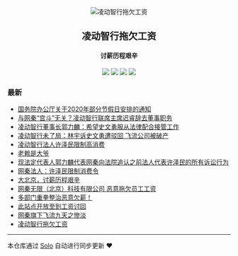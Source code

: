 <p align="center"><img alt="凌动智行拖欠工资" src="https://static.b3log.org/images/brand/solo-32.png"></p><h2 align="center">
凌动智行拖欠工资
</h2>

<h4 align="center">讨薪历程艰辛</h4>
<p align="center"><a title="凌动智行拖欠工资" target="_blank" href="https://github.com/lkmforward/solo-blog"><img src="https://img.shields.io/github/last-commit/lkmforward/solo-blog.svg?style=flat-square&color=FF9900"></a>
<a title="GitHub repo size in bytes" target="_blank" href="https://github.com/lkmforward/solo-blog"><img src="https://img.shields.io/github/repo-size/lkmforward/solo-blog.svg?style=flat-square"></a>
<a title="Solo Version" target="_blank" href="https://github.com/88250/solo/releases"><img src="https://img.shields.io/badge/solo-3.6.6-f1e05a.svg?style=flat-square&color=blueviolet"></a>
<a title="Hits" target="_blank" href="https://github.com/88250/hits"><img src="https://hits.b3log.org/lkmforward/solo-blog.svg"></a></p>

### 最新

* [国务院办公厅关于2020年部分节假日安排的通知](https://www.lkmotion.cn/articles/2019/11/21/1574329963276.html)
* [与网秦“宫斗”无关？凌动智行联席主席迟睿辞去董事职务](https://www.lkmotion.cn/articles/2019/11/21/1574302029451.html)
* [凌动智行董事长郭力麟：希望史文勇服从法律配合接管工作](https://www.lkmotion.cn/articles/2019/11/21/1574301901759.html)
* [凌动智行未了局：林宇诉史文勇遭驳回 飞流公司被破产](https://www.lkmotion.cn/articles/2019/11/21/1574301599464.html)
* [凌动智行法人许泽民限制高消费](https://www.lkmotion.cn/articles/2019/11/06/1573029878054.html)
* [老赖是大爷](https://www.lkmotion.cn/articles/2019/11/05/1572946949733.html)
* [现法定代表人郭力麟代表网秦向法院追认之前法人代表许泽民的所有诉讼行为](https://www.lkmotion.cn/articles/2019/11/05/1572937954886.html)
* [网秦法人：许泽民限制消费令](https://www.lkmotion.cn/articles/2019/11/04/1572858120602.html)
* [大北京，讨薪历程艰辛](https://www.lkmotion.cn/articles/2019/11/04/1572831463248.html)
* [网秦无限（北京）科技有限公司 恶意拖欠员工工资](https://www.lkmotion.cn/articles/2019/11/01/1572580068801.html)
* [多部门重拳整治恶意欠薪！](https://www.lkmotion.cn/articles/2019/10/31/1572486872839.html)
* [此站点开放至到工资讨回](https://www.lkmotion.cn/articles/2019/10/30/1572420085667.html)
* [网秦旗下飞流九天之惨淡](https://www.lkmotion.cn/articles/2019/10/30/1572405405398.html)
* [凌动智行拖欠工资](https://www.lkmotion.cn/articles/2019/10/29/1572345892814.html)



---

本仓库通过 [Solo](https://github.com/88250/solo) 自动进行同步更新 ❤️ 